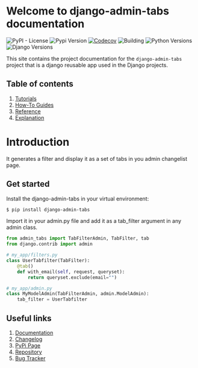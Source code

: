 # Welcome to django-admin-tabs documentation

![PyPI - License](https://img.shields.io/pypi/l/django-admin-tabs)
![Pypi Version](https://img.shields.io/pypi/v/django-admin-tabs.svg)
[![Codecov](https://codecov.io/github/valbertovc/django-admin-tabs/branch/main/graph/badge.svg?token=2R5S5GTS0X)](https://codecov.io/github/valbertovc/django-admin-tabs)
![Building](https://img.shields.io/github/actions/workflow/status/valbertovc/django-admin-tabs/release.yml)
![Python Versions](https://img.shields.io/pypi/pyversions/django-admin-tabs.svg)
![Django Versions](https://img.shields.io/pypi/frameworkversions/django/django-admin-tabs)

This site contains the project documentation for the
`django-admin-tabs` project that is a django reusable app used in the
Django projects.

## Table of contents

1. [Tutorials](tutorials.md)
2. [How-To Guides](how-to-guides.md)
3. [Reference](reference.md)
4. [Explanation](explanation.md)

# Introduction

It generates a filter and display it as a set of tabs in you admin changelist page.

## Get started
Install the django-admin-tabs in your virtual environment:
```bash
$ pip install django-admin-tabs
```
Import it in your admin.py file and add it as a tab_filter argument in any admin class. 
```python
from admin_tabs import TabFilterAdmin, TabFilter, tab
from django.contrib import admin

# my_app/filters.py
class UserTabfilter(TabFilter):
    @tab()
    def with_email(self, request, queryset):
        return queryset.exclude(email="")

# my_app/admin.py    
class MyModelAdmin(TabFilterAdmin, admin.ModelAdmin):
    tab_filter = UserTabfilter
```


## Useful links

1. [Documentation](https://valbertovc.github.io/django-admin-tabs/)
2. [Changelog](https://github.com/valbertovc/django-admin-tabs/releases)
3. [PyPi Page](https://pypi.org/project/django-admin-tabs/)
4. [Repository](https://github.com/valbertovc/django-admin-tabs)
5. [Bug Tracker](https://github.com/valbertovc/django-admin-tabs/issues)